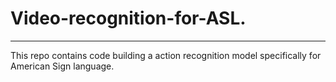 # Video-recognition-for-ASL.
***
This repo contains code building a action recognition model specifically for American Sign language.
